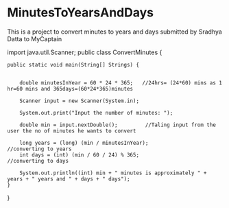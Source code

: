 # MinutesToYearsAndDays
This is a project to convert minutes to years and days submitted by Sradhya Datta to MyCaptain

import java.util.Scanner;
public class ConvertMinutes {

    public static void main(String[] Strings) {


        double minutesInYear = 60 * 24 * 365;   //24hrs= (24*60) mins as 1 hr=60 mins and 365days=(60*24*365)minutes

        Scanner input = new Scanner(System.in);

        System.out.print("Input the number of minutes: ");

        double min = input.nextDouble();         //Taling input from the user the no of minutes he wants to convert

        long years = (long) (min / minutesInYear);             //converting to years
        int days = (int) (min / 60 / 24) % 365;                 //converting to days
            
        System.out.println((int) min + " minutes is approximately " + years + " years and " + days + " days");
    }
}
